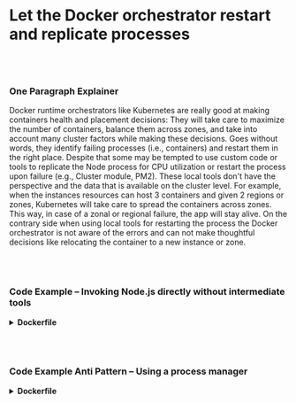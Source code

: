 # Let the Docker orchestrator restart and replicate processes

<br/><br/>

### One Paragraph Explainer

Docker runtime orchestrators like Kubernetes are really good at making containers health and placement decisions: They will take care to maximize the number of containers, balance them across zones, and take into account many cluster factors while making these decisions. Goes without words, they identify failing processes (i.e., containers) and restart them in the right place. Despite that some may be tempted to use custom code or tools to replicate the Node process for CPU utilization or restart the process upon failure (e.g., Cluster module, PM2). These local tools don't have the perspective and the data that is available on the cluster level. For example, when the instances resources can host 3 containers and given 2 regions or zones, Kubernetes will take care to spread the containers across zones. This way, in case of a zonal or regional failure, the app will stay alive. On the contrary side when using local tools for restarting the process the Docker orchestrator is not aware of the errors and can not make thoughtful decisions like relocating the container to a new instance or zone.

<br/><br/>

### Code Example – Invoking Node.js directly without intermediate tools

<details>

<summary><strong>Dockerfile</strong></summary>

```dockerfile
FROM node:12-slim

# The build logic comes here

CMD ["node", "index.js"]
```

</details>

<br/><br/>

### Code Example Anti Pattern – Using a process manager

<details>

<summary><strong>Dockerfile</strong></summary>

```dockerfile
FROM node:12-slim

# The build logic comes here

CMD ["pm2-runtime", "index.js"]
```

</details>
